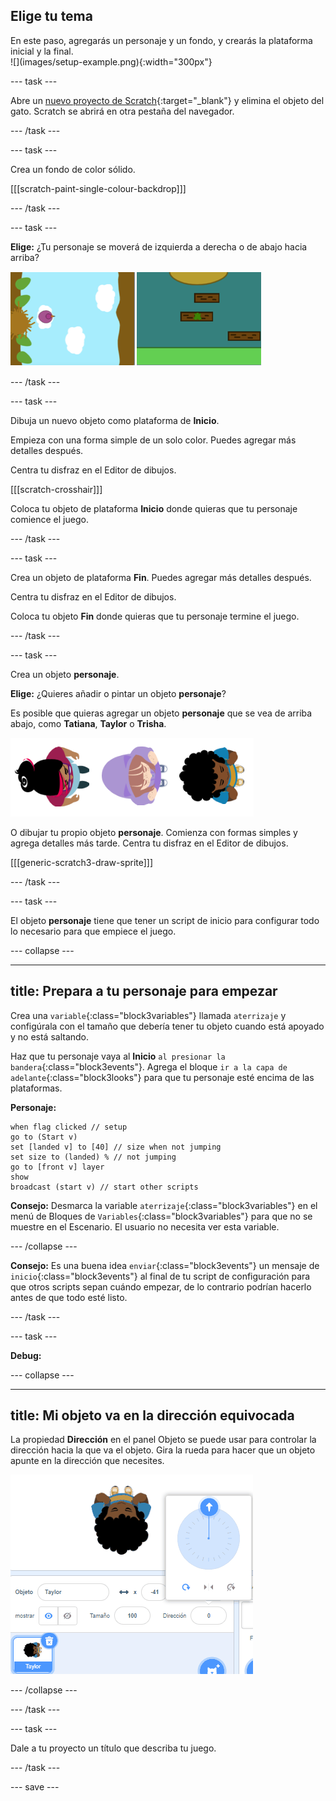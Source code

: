 ## Elige tu tema

<div style="display: flex; flex-wrap: wrap">
<div style="flex-basis: 200px; flex-grow: 1; margin-right: 15px;">
En este paso, agregarás un personaje y un fondo, y crearás la plataforma inicial y la final. 
</div>
<div>
![](images/setup-example.png){:width="300px"}
</div>
</div>

--- task ---

Abre un [nuevo proyecto de Scratch](http://rpf.io/scratch-new){:target="_blank"} y elimina el objeto del gato. Scratch se abrirá en otra pestaña del navegador.

--- /task ---

--- task ---

Crea un fondo de color sólido.

[[[scratch-paint-single-colour-backdrop]]]

--- /task ---

--- task ---

**Elige:** ¿Tu personaje se moverá de izquierda a derecha o de abajo hacia arriba?

![](images/direction-examples.png)

--- /task ---

--- task ---

Dibuja un nuevo objeto como plataforma de **Inicio**.

Empieza con una forma simple de un solo color. Puedes agregar más detalles después.

Centra tu disfraz en el Editor de dibujos.

[[[scratch-crosshair]]]

Coloca tu objeto de plataforma **Inicio** donde quieras que tu personaje comience el juego.

--- /task ---

--- task ---

Crea un objeto de plataforma **Fin**. Puedes agregar más detalles después.

Centra tu disfraz en el Editor de dibujos.

Coloca tu objeto **Fin** donde quieras que tu personaje termine el juego.

--- /task ---

--- task ---

Crea un objeto **personaje**.

**Elige:** ¿Quieres añadir o pintar un objeto **personaje**?

Es posible que quieras agregar un objeto **personaje** que se vea de arriba abajo, como **Tatiana**, **Taylor** o **Trisha**.

![Imagen de los objetos con vista de arriba abajo disponibles en scratch](images/top-down-sprites.png)

O dibujar tu propio objeto **personaje**. Comienza con formas simples y agrega detalles más tarde. Centra tu disfraz en el Editor de dibujos.

[[[generic-scratch3-draw-sprite]]]

--- /task ---

--- task ---

El objeto **personaje** tiene que tener un script de inicio para configurar todo lo necesario para que empiece el juego.

--- collapse ---

---
title: Prepara a tu personaje para empezar
---

Crea una `variable`{:class="block3variables"} llamada `aterrizaje` y configúrala con el tamaño que debería tener tu objeto cuando está apoyado y no está saltando.

Haz que tu personaje vaya al **Inicio** `al presionar la bandera`{:class="block3events"}. Agrega el bloque `ir a la capa de adelante`{:class="block3looks"} para que tu personaje esté encima de las plataformas.

**Personaje:**

```blocks3
when flag clicked // setup
go to (Start v)
set [landed v] to [40] // size when not jumping
set size to (landed) % // not jumping
go to [front v] layer
show
broadcast (start v) // start other scripts
```

**Consejo:** Desmarca la variable `aterrizaje`{:class="block3variables"} en el menú de Bloques de `Variables`{:class="block3variables"} para que no se muestre en el Escenario. El usuario no necesita ver esta variable.

--- /collapse ---

**Consejo:** Es una buena idea `enviar`{:class="block3events"} un mensaje de `inicio`{:class="block3events"} al final de tu script de configuración para que otros scripts sepan cuándo empezar, de lo contrario podrían hacerlo antes de que todo esté listo.

--- /task ---

--- task ---

**Debug:**

--- collapse ---

---
title: Mi objeto va en la dirección equivocada
---

La propiedad **Dirección** en el panel Objeto se puede usar para controlar la dirección hacia la que va el objeto. Gira la rueda para hacer que un objeto apunte en la dirección que necesites.

![El panel de objetos con la propiedad de dirección seleccionada. Se muestra un menú emergente con una rueda de dirección que se usa para ajustar hacia donde apunta el objeto.](images/direction-property.png)

--- /collapse ---

--- /task ---

--- task ---

Dale a tu proyecto un título que describa tu juego.

--- /task ---

--- save ---
